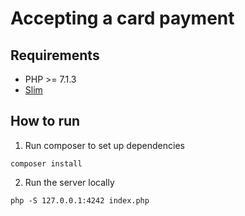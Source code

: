 # Accepting a card payment

## Requirements

- PHP >= 7.1.3
- [Slim](http://www.slimframework.com/)

## How to run

1. Run composer to set up dependencies

```
composer install
```

2. Run the server locally

```
php -S 127.0.0.1:4242 index.php
```
